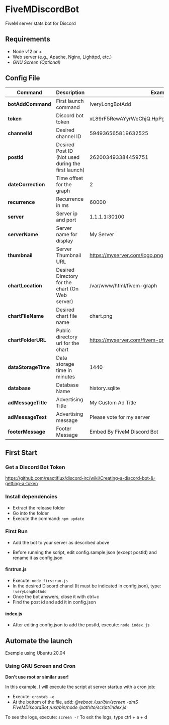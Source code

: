 # FiveMDiscordBot
FiveM server stats bot for Discord



## Requirements
- Node v12 or +
- Web server (e.g., Apache, Nginx, Lighttpd, etc.)
- *GNU Screen (Optional)*



## Config File

Command | Description  | Example
------------ | ------------ | ------------
**botAddCommand** | First launch command | !veryLongBotAdd
**token** | Discord bot token | xL89rF5RewAYyrWeChjQ.HpPg22e5ZtDscMyPxn.g4uJ9Jve
**channelId** | Desired channel ID | 594936565819632525
**postId** | Desired Post ID (Not used during the first launch) | 262003493384459751
**dateCorrection** | Time offset for the graph | 2
**recurrence** | Recurrence in ms | 60000
**server** | Server ip and port | 1.1.1.1:30100
**serverName** | Server name for display | My Server
**thumbnail** | Server Thumbnail URL | https://myserver.com/logo.png
**chartLocation** | Desired Directory for the chart (On Web server) | /var/www/html/fivem-graph
**chartFileName** | Desired chart file name | chart.png
**chartFolderURL** | Public directory url for the chart | https://myserver.com/fivem-graph
**dataStorageTime** | Data storage time in minutes | 1440
**database** | Database Name | history.sqlite
**adMessageTitle** | Advertising Title | My Custom Ad Title
**adMessageText** | Advertising message | Please vote for my server
**footerMessage** | Footer Message | Embed By FiveM Discord Bot



## First Start

### Get a Discord Bot Token
https://github.com/reactiflux/discord-irc/wiki/Creating-a-discord-bot-&-getting-a-token

### Install dependencies
- Extract the release folder
- Go into the folder
- Execute the command: `npm update`

### First Run

- Add the bot to your server as described above

- Before running the script, edit config.sample.json (except postId) and rename it as config.json

#### firstrun.js

- Execute: `node firstrun.js`
- In the desired Discord chanel (It must be indicated in config.json), type: `!veryLongBotAdd`
- Once the bot answers, close it with ctrl+c
- Find the post id and add it in config.json


#### index.js

- After editing config.json to add the postId, execute: `node index.js`



## Automate the launch

Exemple using Ubuntu 20.04

### Using GNU Screen and Cron

**Don't use root or similar user!**

In this example, I will execute the script at server startup with a cron job:

- Execute: `crontab -e`
- At the bottom of the file, add: *@reboot /usr/bin/screen -dmS FiveMDiscordBot  /usr/bin/node /path/to/script/index.js*

To see the logs, execute: `screen -r`
To exit the logs, type ctrl + a + d